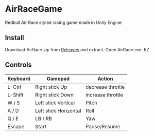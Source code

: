 # AirRaceGame
Redbull Air Race styled racing game made in Unity Engine.

## Install

Download AirRace.zip from [Releases](https://github.com/zemiguel20/AirRaceGame/releases/tag/v1.0) and extract. Open AirRace.exe. EZ

## Controls

| Keyboard | Gamepad | Action |
|-------|-------|-------|
|L-Ctrl | Right stick Up | decrease throttle |
|L-Shift| Right stick Down | increase throttle |
|W / S | Left stick Vertical | Pitch |
|A / D | Left stick Horizontal | Roll |
|Q / E| LB / RB | Yaw |
| Escape | Start | Pause/Resume |  
